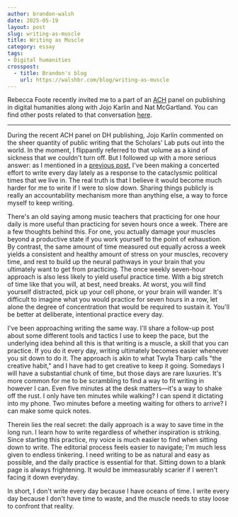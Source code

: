 ```yaml
---
author: brandon-walsh
date: 2025-05-19
layout: post
slug: writing-as-muscle
title: Writing as Muscle
category: essay
tags:
- Digital humanities
crosspost:
  - title: Brandon's blog
    url: https://walshbr.com/blog/writing-as-muscle
---
```

Rebecca Foote recently invited me to a part of an [ACH](https://ach.org/) panel on publishing in digital humanities along with Jojo Karlin and Nat McGartland. You can find other posts related to that conversation [here](https://walshbr.com/tag/ach-publishing/). 

---

During the recent ACH panel on DH publishing, Jojo Karlin commented on the sheer quantity of public writing that the Scholars' Lab puts out into the world. In the moment, I flippantly referred to that volume as a kind of sickness that we couldn't turn off. But I followed up with a more serious answer: as I mentioned in a [previous post](https://walshbr.com/blog/couch-to-paragraph-writing-program/), I've been making a concerted effort to write every day lately as a response to the cataclysmic political times that we live in. The real truth is that I believe it would become much harder for me to write if I were to slow down. Sharing things publicly is really an accountability mechanism more than anything else, a way to force myself to keep writing. 

There's an old saying among music teachers that practicing for one hour daily is more useful than practicing for seven hours once a week. There are a few thoughts behind this. For one, you actually damage your muscles beyond a productive state if you work yourself to the point of exhaustion. By contrast, the same amount of time measured out equally across a week yields a consistent and healthy amount of stress on your muscles, recovery time, and rest to build up the neural pathways in your brain that you ultimately want to get from practicing. The once weekly seven-hour approach is also less likely to yield useful practice time. With a big stretch of time like that you will, at best, need breaks. At worst, you will find yourself distracted, pick up your cell phone, or your brain will wander. It's difficult to imagine what you would practice for seven hours in a row, let alone the degree of concentration that would be required to sustain it. You'll be better at deliberate, intentional practice every day. 

I've been approaching writing the same way. I'll share a follow-up post about some different tools and tactics I use to keep the pace, but the underlying idea behind all this is that writing is a muscle, a skill that you can practice. If you do it every day, writing ultimately becomes easier whenever you sit down to do it. The approach is akin to what Twyla Tharp calls "the creative habit," and I have had to get creative to keep it going. Somedays I will have a substantial chunk of time, but those days are rare luxuries. It's more common for me to be scrambling to find a way to fit writing in however I can. Even five minutes at the desk matters—it's a way to shake off the rust. I only have ten minutes while walking? I can spend it dictating into my phone. Two minutes before a meeting waiting for others to arrive? I can make some quick notes. 

Therein lies the real secret: the daily approach is a way to save time in the long run. I learn how to write regardless of whether inspiration is striking. Since starting this practice, my voice is much easier to find when sitting down to write. The editorial process feels easier to navigate; I'm much less given to endless tinkering. I need writing to be as natural and easy as possible, and the daily practice is essential for that. Sitting down to a blank page is always frightening. It would be immeasurably scarier if I weren't facing it down everyday. 

In short, I don't write every day because I have oceans of time. I write every day because I don't have time to waste, and the muscle needs to stay loose to confront that reality. 
